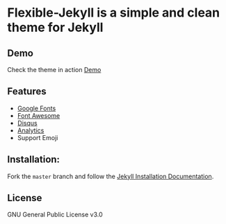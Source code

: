 # Flexible-Jekyll is a simple and clean theme for Jekyll

## Demo

Check the theme in action [Demo](https://artemsheludko.github.io/flexible-jekyll/)

## Features

- [Google Fonts](https://fonts.google.com/)
- [Font Awesome](http://fontawesome.io/)
- [Disqus](https://disqus.com/)
- [Analytics](https://analytics.google.com/analytics/web/)
- Support Emoji

## Installation:

Fork the `master` branch and follow the [Jekyll Installation Documentation](https://jekyllrb.com/docs/installation/).

## License

GNU General Public License v3.0
